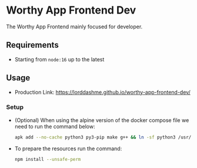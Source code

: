 # Worthy App Frontend Dev

The Worthy App Frontend mainly focused for developer.

## Requirements

- Starting from `node:16` up to the latest

## Usage

- Production Link: <https://lorddashme.github.io/worthy-app-frontend-dev/>

### Setup

- (Optional) When using the alpine version of the docker compose file we need to run the command below:

  ```sh
  apk add --no-cache python3 py3-pip make g++ && ln -sf python3 /usr/bin/python
  ```

- To prepare the resources run the command:

  ```sh
  npm install --unsafe-perm
  ```
